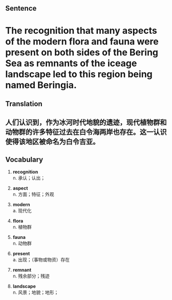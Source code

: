 ## Sentence

<h1>The recognition that many aspects of the modern flora and fauna were present on both sides of the Bering Sea as remnants of the iceage landscape led to this region being named Beringia.</h1>

## Translation

<h2>人们认识到，作为冰河时代地貌的遗迹，现代植物群和动物群的许多特征过去在白令海两岸也存在。这一认识使得该地区被命名为白令吉亚。</h2>


## Vocabulary     

1. **recognition**     
n. 承认；认出；      

2. **aspect**       
n. 方面；特征；外观       

3. **modern**       
a. 现代化      

4. **flora**      
n. 植物群      

5. **fauna**     
n. 动物群       

6. **present**     
a. 出现；（事物或物资）存在      

7. **remnant**     
n. 残余部分；残迹        

8. **landscape**     
n. 风景；地貌；地形；     

